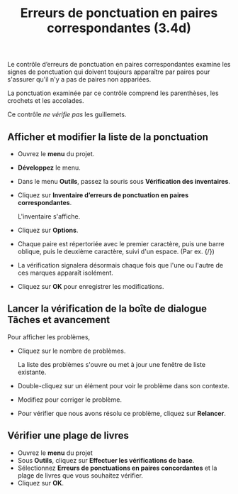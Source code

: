 ﻿---
title: Erreurs de ponctuation en paires correspondantes (3.4d)
---
Le contrôle d’erreurs de ponctuation en paires correspondantes examine les signes de ponctuation qui doivent toujours apparaître par paires pour s'assurer qu'il n'y a pas de paires non appariées.

La ponctuation examinée par ce contrôle comprend les parenthèses, les crochets et les accolades.

Ce contrôle *ne vérifie pas* les guillemets.

## Afficher et modifier la liste de la ponctuation

-   Ouvrez le **menu** du projet.
-   **Développez** le menu.
-   Dans le menu **Outils**, passez la souris sous **Vérification des inventaires**.
-   Cliquez sur **Inventaire d’erreurs de ponctuation en paires correspondantes**.

    L'inventaire s'affiche.

-   Cliquez sur **Options**.
-   Chaque paire est répertoriée avec le premier caractère, puis une barre oblique, puis le deuxième caractère, suivi d'un espace. (Par ex. {/})
-   La vérification signalera désormais chaque fois que l'une ou l'autre de ces marques apparaît isolément.
-   Cliquez sur **OK** pour enregistrer les modifications.

## Lancer la vérification de la boîte de dialogue Tâches et avancement

Pour afficher les problèmes,

-   Cliquez sur le nombre de problèmes.

    La liste des problèmes s'ouvre ou met à jour une fenêtre de liste existante.

-   Double-cliquez sur un élément pour voir le problème dans son contexte.
-   Modifiez pour corriger le problème.
-   Pour vérifier que nous avons résolu ce problème, cliquez sur **Relancer**.

## Vérifier une plage de livres

-   Ouvrez le **menu** du projet
-   Sous **Outils**, cliquez sur **Effectuer les vérifications de base**.
-   Sélectionnez **Erreurs de ponctuations en paires concordantes** et la plage de livres que vous souhaitez vérifier.
-   Cliquez sur **OK**.

